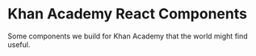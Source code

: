 # Khan Academy React Components

Some components we build for Khan Academy that the world might find useful.
